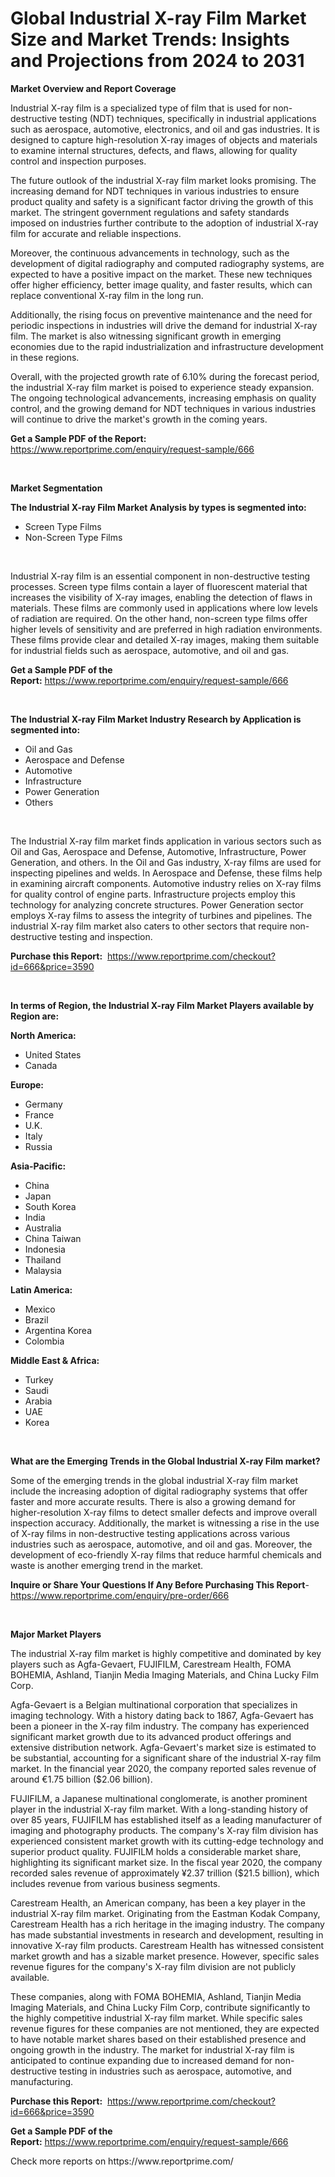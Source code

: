 <p><h1>Global Industrial X-ray Film Market Size and Market Trends: Insights and Projections from 2024 to 2031</h1></p><p><strong>Market Overview and Report Coverage</strong></p>
<p><p>Industrial X-ray film is a specialized type of film that is used for non-destructive testing (NDT) techniques, specifically in industrial applications such as aerospace, automotive, electronics, and oil and gas industries. It is designed to capture high-resolution X-ray images of objects and materials to examine internal structures, defects, and flaws, allowing for quality control and inspection purposes.</p><p>The future outlook of the industrial X-ray film market looks promising. The increasing demand for NDT techniques in various industries to ensure product quality and safety is a significant factor driving the growth of this market. The stringent government regulations and safety standards imposed on industries further contribute to the adoption of industrial X-ray film for accurate and reliable inspections.</p><p>Moreover, the continuous advancements in technology, such as the development of digital radiography and computed radiography systems, are expected to have a positive impact on the market. These new techniques offer higher efficiency, better image quality, and faster results, which can replace conventional X-ray film in the long run.</p><p>Additionally, the rising focus on preventive maintenance and the need for periodic inspections in industries will drive the demand for industrial X-ray film. The market is also witnessing significant growth in emerging economies due to the rapid industrialization and infrastructure development in these regions.</p><p>Overall, with the projected growth rate of 6.10% during the forecast period, the industrial X-ray film market is poised to experience steady expansion. The ongoing technological advancements, increasing emphasis on quality control, and the growing demand for NDT techniques in various industries will continue to drive the market's growth in the coming years.</p></p>
<p><strong>Get a Sample PDF of the Report:</strong> <a href="https://www.reportprime.com/enquiry/request-sample/666">https://www.reportprime.com/enquiry/request-sample/666</a></p>
<p>&nbsp;</p>
<p><strong>Market Segmentation</strong></p>
<p><strong>The Industrial X-ray Film Market Analysis by types is segmented into:</strong></p>
<p><ul><li>Screen Type Films</li><li>Non-Screen Type Films</li></ul></p>
<p>&nbsp;</p>
<p><p>Industrial X-ray film is an essential component in non-destructive testing processes. Screen type films contain a layer of fluorescent material that increases the visibility of X-ray images, enabling the detection of flaws in materials. These films are commonly used in applications where low levels of radiation are required. On the other hand, non-screen type films offer higher levels of sensitivity and are preferred in high radiation environments. These films provide clear and detailed X-ray images, making them suitable for industrial fields such as aerospace, automotive, and oil and gas.</p></p>
<p><strong>Get a Sample PDF of the Report:</strong>&nbsp;<a href="https://www.reportprime.com/enquiry/request-sample/666">https://www.reportprime.com/enquiry/request-sample/666</a></p>
<p>&nbsp;</p>
<p><strong>The Industrial X-ray Film Market Industry Research by Application is segmented into:</strong></p>
<p><ul><li>Oil and Gas</li><li>Aerospace and Defense</li><li>Automotive</li><li>Infrastructure</li><li>Power Generation</li><li>Others</li></ul></p>
<p>&nbsp;</p>
<p><p>The Industrial X-ray film market finds application in various sectors such as Oil and Gas, Aerospace and Defense, Automotive, Infrastructure, Power Generation, and others. In the Oil and Gas industry, X-ray films are used for inspecting pipelines and welds. In Aerospace and Defense, these films help in examining aircraft components. Automotive industry relies on X-ray films for quality control of engine parts. Infrastructure projects employ this technology for analyzing concrete structures. Power Generation sector employs X-ray films to assess the integrity of turbines and pipelines. The industrial X-ray film market also caters to other sectors that require non-destructive testing and inspection.</p></p>
<p><strong>Purchase this Report:</strong>&nbsp; <a href="https://www.reportprime.com/checkout?id=666&price=3590">https://www.reportprime.com/checkout?id=666&price=3590</a></p>
<p>&nbsp;</p>
<p><strong>In terms of Region, the Industrial X-ray Film Market Players available by Region are:</strong></p>
<p>
    <p> <strong> North America: </strong>
        <ul>
            <li>United States</li>
            <li>Canada</li>
        </ul>
        </p> 
    <p> <strong> Europe: </strong>
        <ul>
            <li>Germany</li>
            <li>France</li>
            <li>U.K.</li>
            <li>Italy</li>
            <li>Russia</li>
        </ul>
        </p> 
    <p> <strong> Asia-Pacific: </strong>
        <ul>
            <li>China</li>
            <li>Japan</li>
            <li>South Korea</li>
            <li>India</li>
            <li>Australia</li>
            <li>China Taiwan</li>
            <li>Indonesia</li>
            <li>Thailand</li>
            <li>Malaysia</li>
        </ul>
        </p> 
    <p> <strong> Latin America: </strong>
        <ul>
            <li>Mexico</li>
            <li>Brazil</li>
            <li>Argentina Korea</li>
            <li>Colombia</li>
        </ul>
        </p> 
    <p> <strong> Middle East & Africa: </strong>
        <ul>
            <li>Turkey</li>
            <li>Saudi</li>
            <li>Arabia</li>
            <li>UAE</li>
            <li>Korea</li>
        </ul>
    </p>
    </p>
<p>&nbsp;</p>
<p><strong>What are the Emerging Trends in the Global Industrial X-ray Film market?</strong></p>
<p><p>Some of the emerging trends in the global industrial X-ray film market include the increasing adoption of digital radiography systems that offer faster and more accurate results. There is also a growing demand for higher-resolution X-ray films to detect smaller defects and improve overall inspection accuracy. Additionally, the market is witnessing a rise in the use of X-ray films in non-destructive testing applications across various industries such as aerospace, automotive, and oil and gas. Moreover, the development of eco-friendly X-ray films that reduce harmful chemicals and waste is another emerging trend in the market.</p></p>
<p><strong>Inquire or Share Your Questions If Any Before Purchasing This Report</strong>- <a href="https://www.reportprime.com/enquiry/pre-order/666">https://www.reportprime.com/enquiry/pre-order/666</a></p>
<p>&nbsp;</p>
<p><strong>Major Market Players</strong></p>
<p><p>The industrial X-ray film market is highly competitive and dominated by key players such as Agfa-Gevaert, FUJIFILM, Carestream Health, FOMA BOHEMIA, Ashland, Tianjin Media Imaging Materials, and China Lucky Film Corp.</p><p>Agfa-Gevaert is a Belgian multinational corporation that specializes in imaging technology. With a history dating back to 1867, Agfa-Gevaert has been a pioneer in the X-ray film industry. The company has experienced significant market growth due to its advanced product offerings and extensive distribution network. Agfa-Gevaert's market size is estimated to be substantial, accounting for a significant share of the industrial X-ray film market. In the financial year 2020, the company reported sales revenue of around €1.75 billion ($2.06 billion).</p><p>FUJIFILM, a Japanese multinational conglomerate, is another prominent player in the industrial X-ray film market. With a long-standing history of over 85 years, FUJIFILM has established itself as a leading manufacturer of imaging and photography products. The company's X-ray film division has experienced consistent market growth with its cutting-edge technology and superior product quality. FUJIFILM holds a considerable market share, highlighting its significant market size. In the fiscal year 2020, the company recorded sales revenue of approximately ¥2.37 trillion ($21.5 billion), which includes revenue from various business segments.</p><p>Carestream Health, an American company, has been a key player in the industrial X-ray film market. Originating from the Eastman Kodak Company, Carestream Health has a rich heritage in the imaging industry. The company has made substantial investments in research and development, resulting in innovative X-ray film products. Carestream Health has witnessed consistent market growth and has a sizable market presence. However, specific sales revenue figures for the company's X-ray film division are not publicly available.</p><p>These companies, along with FOMA BOHEMIA, Ashland, Tianjin Media Imaging Materials, and China Lucky Film Corp, contribute significantly to the highly competitive industrial X-ray film market. While specific sales revenue figures for these companies are not mentioned, they are expected to have notable market shares based on their established presence and ongoing growth in the industry. The market for industrial X-ray film is anticipated to continue expanding due to increased demand for non-destructive testing in industries such as aerospace, automotive, and manufacturing.</p></p>
<p><strong>Purchase this Report:</strong>&nbsp;&nbsp;<a href="https://www.reportprime.com/checkout?id=666&price=3590">https://www.reportprime.com/checkout?id=666&price=3590</a></p>
<p></p>
<p><strong>Get a Sample PDF of the Report:</strong>&nbsp;<a href="https://www.reportprime.com/enquiry/request-sample/666">https://www.reportprime.com/enquiry/request-sample/666</a></p>
<p>Check more reports on https://www.reportprime.com/</p>